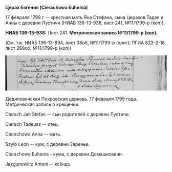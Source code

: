 **Церах Евгения (Cierachowa Euhenia)**

17 февраля 1799 г -- крестная мать Яна Стефана, сына Церахов Тадея и
Анны с деревни Лустичи (НИАБ 136-13-938, лист 241, №11/1799-р (коп)).

**НИАБ 136-13-938:** Лист 241. **Метрическая запись №11/1799-р (коп).**

(См. тж. НИАБ 136-13-894, лист 38об, №11/1799-р (ориг); РГИА 823-2-18,
лист 268об, №11/1799-р (коп))

![](./media/40ff0f646f1bbee4887e97988f5172e01e5c98e3.png)

Дедиловичская Покровская церковь. 17 февраля 1799 года. Метрическая
запись о крещении.

Cierach Jan Stefan -- сын родителей с деревни Лустичи.

Cierach Tadeusz -- отец.

Cierachowa Anna -- мать.

Szyło Leon -- кум, с деревни Заречье.

Cierachowa Euhenia - кума, с деревни Домашковичи.

Jazgunowicz Antoni -- ксёндз.

